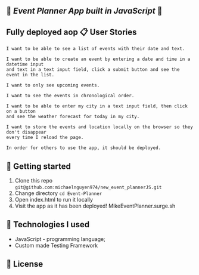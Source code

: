 :calendar: *Event Planner App built in JavaScript* :calendar:
------
Fully deployed aop 
:clipboard: User Stories
------

```
I want to be able to see a list of events with their date and text.
```
```
I want to be able to create an event by entering a date and time in a datetime input  
and text in a text input field, click a submit button and see the event in the list.
```
```
I want to only see upcoming events.
```
```
I want to see the events in chronological order.
```
```
I want to be able to enter my city in a text input field, then click on a button  
and see the weather forecast for today in my city.
```
```
I want to store the events and location locally on the browser so they don't disappear  
every time I reload the page.
```
```
In order for others to use the app, it should be deployed.
```

:memo: Getting started
------

1. Clone this repo `git@github.com:michaelnguyen974/new_event_plannerJS.git`
2. Change directory `cd Event-Planner`
3. Open index.html to run it locally
4. Visit the app as it has been deployed! MikeEventPlanner.surge.sh 

:construction: Technologies I used
-----
* JavaScript - programming language;
* Custom made Testing Framework 

## :scroll: License

[website]: https://www.linkedin.com/in/michael-nguyen-71101610a/
